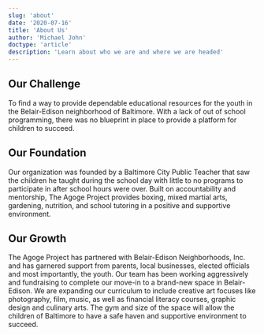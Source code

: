 ```yaml
---
slug: 'about'
date: '2020-07-16'
title: 'About Us'
author: 'Michael John'
doctype: 'article'
description: 'Learn about who we are and where we are headed'
---
```


## Our Challenge

To find a way to provide dependable educational resources for the youth in the Belair-Edison neighborhood of Baltimore. With a lack of out of school programming, there was no blueprint in place to provide a platform for children to succeed.

## Our Foundation 

Our organization was founded by a Baltimore City Public Teacher that saw the children he taught during the school day with little to no programs to participate in after school hours were over. Built on accountability and mentorship, The Agoge Project provides boxing, mixed martial arts, gardening, nutrition, and school tutoring in a positive and supportive environment.
 
## Our Growth
The Agoge Project has partnered with Belair-Edison Neighborhoods, Inc. and has garnered support from parents, local businesses, elected officials and most importantly, the youth. Our team has been working aggressively and fundraising to complete our move-in to a brand-new space in Belair-Edison. We are expanding our curriculum to include creative art focuses like photography, film, music, as well as financial literacy courses, graphic design and culinary arts. The gym and size of the space will allow the children of Baltimore to have a safe haven and supportive environment to succeed.